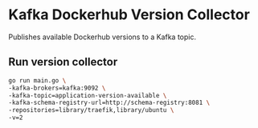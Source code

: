# Kafka Dockerhub Version Collector

Publishes available Dockerhub versions to a Kafka topic.

## Run version collector

```bash
go run main.go \
-kafka-brokers=kafka:9092 \
-kafka-topic=application-version-available \
-kafka-schema-registry-url=http://schema-registry:8081 \
-repositories=library/traefik,library/ubuntu \
-v=2
```
